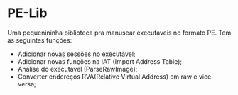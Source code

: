 # PE-Lib
Uma pequenininha biblioteca pra manusear executaveis no formato PE.
Tem as seguintes funções:
  - Adicionar novas sessões no executável;
  - Adicionar novas funções na IAT (Import Address Table);
  - Análise do executável (ParseRawImage);
  - Converter endereços RVA(Relative Virtual Address) em raw e vice-versa;
